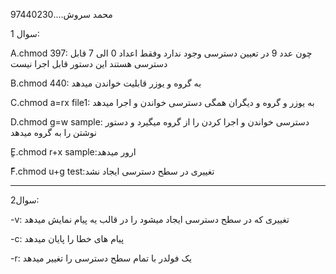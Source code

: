 محمد سروش....97440230

سوال 1:

A.chmod 397:  چون عدد 9 در تعیین دسترسی وجود ندارد وفقط اعداد 0 الی 7 قابل دسترسی هستند  این دستور قابل اجرا نیست


B.chmod 440: به گروه و یوزر قابلیت خواندن میدهد


C.chmod a=rx file1: به یوزر و گروه و دیگران همگی دسترسی خواندن و اجرا میدهد


D.chmod g=w sample: دسترسی خواندن و اجرا کردن را از گروه میگیرد و دستور نوشتن را به گروه میدهد


ٍE.chmod r+x sample:ارور میدهد


ّF.chmod u+g test:تغییری در سطح دسترسی ایجاد نشد


*******************************************************************

سوال2:

-v: تغییری که در سطح دسترسی ایجاد میشود را در قالب یه پیام نمایش میدهد


-c: پیام های خطا را پایان میدهد


-r: یک فولدر با تمام سطح دسترسی را تغییر میدهد
